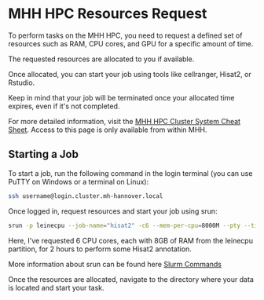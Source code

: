 # MHH HPC Resources Request

To perform tasks on the MHH HPC, you need to request a defined set of resources such as RAM, CPU cores, and GPU for a specific amount of time. 

The requested resources are allocated to you if available. 

Once allocated, you can start your job using tools like cellranger, Hisat2, or Rstudio. 

Keep in mind that your job will be terminated once your allocated time expires, even if it's not completed.

For more detailed information, visit the [MHH HPC Cluster System Cheat Sheet](https://gitlab.mh-hannover.local/wissenschaftliches-rechnen/mhh-hpc/-/wikis/Cluster-System-Cheat-Sheet). Access to this page is only available from within MHH.

## Starting a Job

To start a job, run the following command in the login terminal (you can use PuTTY on Windows or a terminal on Linux):

```bash
ssh username@login.cluster.mh-hannover.local
```
Once logged in, request resources and start your job using srun:

```bash
srun -p leinecpu --job-name="hisat2" -c6 --mem-per-cpu=8000M --pty --time=02:00:00 /bin/bash
```

Here, I've requested 6 CPU cores, each with 8GB of RAM from the leinecpu partition, for 2 hours to perform some Hisat2 annotation.

More information about srun can be found here  [Slurm Commands](https://slurm.schedmd.com/srun.html)

Once the resources are allocated, navigate to the directory where your data is located and start your task.
